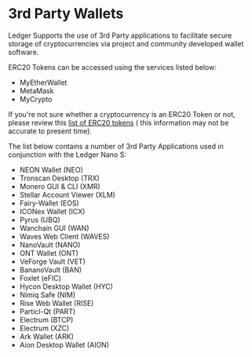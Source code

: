 
# 3rd Party Wallets

Ledger Supports the use of 3rd Party applications to facilitate secure storage of cryptocurrencies via project and community developed wallet software.

ERC20 Tokens can be accessed using the services listed below:

-   MyEtherWallet
-   MetaMask
-   MyCrypto

If you're not sure whether a cryptocurrency is an ERC20 Token or not, please review this [list of ERC20 tokens](https://eidoo.io/erc20-tokens-list/) ( this information may not be accurate to present time).

The list below contains a number of 3rd Party Applications used in conjunction with the Ledger Nano S:

-   NEON Wallet (NEO)
-   Tronscan Desktop (TRX)
-   Monero GUI & CLI (XMR)
-   Stellar Account Viewer (XLM)
-   Fairy-Wallet (EOS)
-   ICONex Wallet (ICX)
-   Pyrus (UBQ)
-   Wanchain GUI (WAN)
-   Waves Web Client (WAVES)
-   NanoVault (NANO)
-   ONT Wallet (ONT)
-   VeForge Vault (VET)
-   BananoVault (BAN)
-   Foxlet (eFIC)
-   Hycon Desktop Wallet (HYC)
-   Nimiq Safe (NIM)
-   Rise Web Wallet (RISE)
-   Particl-Qt (PART)
-   Electrum (BTCP)
-   Electrum (XZC)
-   Ark Wallet (ARK)
-   Aion Desktop Wallet (AION)